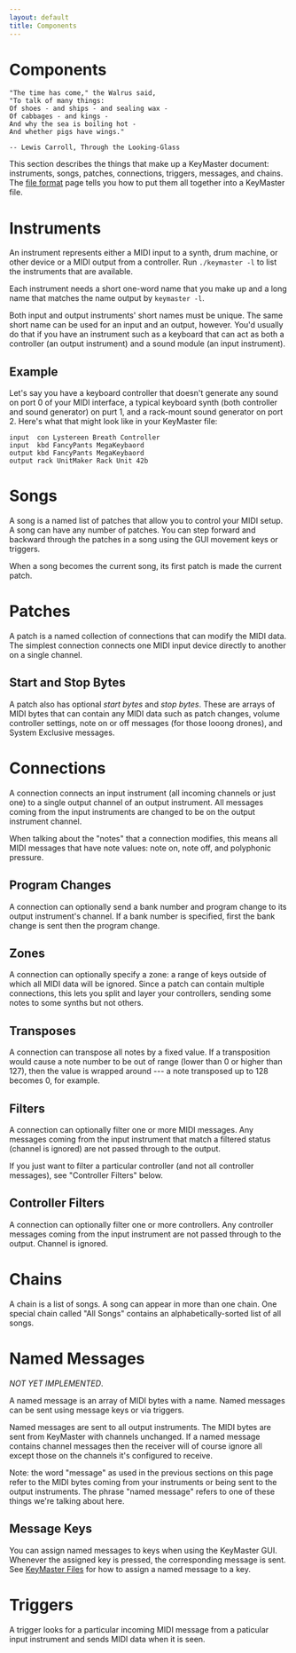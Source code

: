 ```yaml
---
layout: default
title: Components
---
```


# Components

    "The time has come," the Walrus said,
    "To talk of many things:
    Of shoes - and ships - and sealing wax -
    Of cabbages - and kings -
    And why the sea is boiling hot -
    And whether pigs have wings."
    
    -- Lewis Carroll, Through the Looking-Glass

This section describes the things that make up a KeyMaster document:
instruments, songs, patches, connections, triggers, messages, and chains.
The [file format](file_format.html) page tells you how to put them all
together into a KeyMaster file.

# Instruments

An instrument represents either a MIDI input to a synth, drum machine, or
other device or a MIDI output from a controller. Run `./keymaster -l` to
list the instruments that are available.

Each instrument needs a short one-word name that you make up and a long name
that matches the name output by `keymaster -l`.

Both input and output instruments' short names must be unique. The same
short name can be used for an input and an output, however. You'd usually do
that if you have an instrument such as a keyboard that can act as both a
controller (an output instrument) and a sound module (an input instrument).

## Example

Let's say you have a keyboard controller that doesn't generate any sound on
port 0 of your MIDI interface, a typical keyboard synth (both controller and
sound generator) on purt 1, and a rack-mount sound generator on port 2.
Here's what that might look like in your KeyMaster file:

    input  con Lystereen Breath Controller
    input  kbd FancyPants MegaKeybaord
    output kbd FancyPants MegaKeybaord
    output rack UnitMaker Rack Unit 42b

# Songs

A song is a named list of patches that allow you to control your MIDI setup.
A song can have any number of patches. You can step forward and backward
through the patches in a song using the GUI movement keys or triggers.

When a song becomes the current song, its first patch is made the current
patch.

# Patches

A patch is a named collection of connections that can modify the MIDI data.
The simplest connection connects one MIDI input device directly to another
on a single channel.

## Start and Stop Bytes

A patch also has optional _start bytes_ and _stop bytes_. These are arrays
of MIDI bytes that can contain any MIDI data such as patch changes, volume
controller settings, note on or off messages (for those looong drones), and
System Exclusive messages.

# Connections

A connection connects an input instrument (all incoming channels or just
one) to a single output channel of an output instrument. All messages coming
from the input instruments are changed to be on the output instrument
channel.

When talking about the "notes" that a connection modifies, this means all
MIDI messages that have note values: note on, note off, and polyphonic
pressure.

## Program Changes

A connection can optionally send a bank number and program change to its
output instrument's channel. If a bank number is specified, first the bank
change is sent then the program change.

## Zones

A connection can optionally specify a zone: a range of keys outside of which
all MIDI data will be ignored. Since a patch can contain multiple
connections, this lets you split and layer your controllers, sending some
notes to some synths but not others.

## Transposes

A connection can transpose all notes by a fixed value. If a transposition
would cause a note number to be out of range (lower than 0 or higher than
127), then the value is wrapped around --- a note transposed up to 128
becomes 0, for example.

## Filters

A connection can optionally filter one or more MIDI messages. Any messages
coming from the input instrument that match a filtered status (channel is
ignored) are not passed through to the output.

If you just want to filter a particular controller (and not all controller
messages), see "Controller Filters" below.

## Controller Filters

A connection can optionally filter one or more controllers. Any controller
messages coming from the input instrument are not passed through to the
output. Channel is ignored.

# Chains

A chain is a list of songs. A song can appear in more than one chain. One
special chain called "All Songs" contains an alphabetically-sorted list of
all songs.

# Named Messages

_NOT YET IMPLEMENTED_.

A named message is an array of MIDI bytes with a name. Named messages can be
sent using message keys or via triggers.

Named messages are sent to all output instruments. The MIDI bytes are sent
from KeyMaster with channels unchanged. If a named message contains
channel messages then the receiver will of course ignore all except those on
the channels it's configured to receive.

Note: the word "message" as used in the previous sections on this page refer
to the MIDI bytes coming from your instruments or being sent to the output
instruments. The phrase "named message" refers to one of these things we're
talking about here.

## Message Keys

You can assign named messages to keys when using the KeyMaster GUI.
Whenever the assigned key is pressed, the corresponding message is sent. See
[KeyMaster Files](file:file_format.org) for how to assign a named message to a key.

# Triggers

A trigger looks for a particular incoming MIDI message from a paticular
input instrument and sends MIDI data when it is seen.
